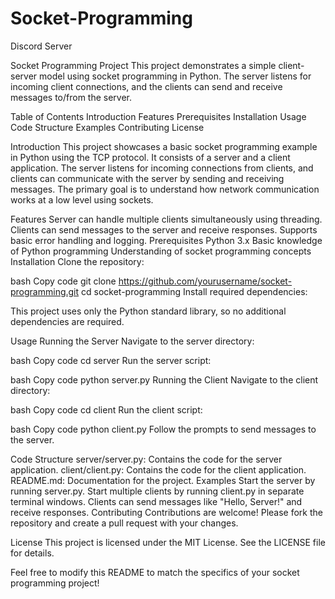 # Socket-Programming
Discord Server 



Socket Programming Project
This project demonstrates a simple client-server model using socket programming in Python. The server listens for incoming client connections, and the clients can send and receive messages to/from the server.

Table of Contents
Introduction
Features
Prerequisites
Installation
Usage
Code Structure
Examples
Contributing
License


Introduction
This project showcases a basic socket programming example in Python using the TCP protocol. It consists of a server and a client application. The server listens for incoming connections from clients, and clients can communicate with the server by sending and receiving messages. The primary goal is to understand how network communication works at a low level using sockets.

Features
Server can handle multiple clients simultaneously using threading.
Clients can send messages to the server and receive responses.
Supports basic error handling and logging.
Prerequisites
Python 3.x
Basic knowledge of Python programming
Understanding of socket programming concepts
Installation
Clone the repository:

bash
Copy code
git clone https://github.com/yourusername/socket-programming.git
cd socket-programming
Install required dependencies:

This project uses only the Python standard library, so no additional dependencies are required.

Usage
Running the Server
Navigate to the server directory:

bash
Copy code
cd server
Run the server script:

bash
Copy code
python server.py
Running the Client
Navigate to the client directory:

bash
Copy code
cd client
Run the client script:

bash
Copy code
python client.py
Follow the prompts to send messages to the server.

Code Structure
server/server.py: Contains the code for the server application.
client/client.py: Contains the code for the client application.
README.md: Documentation for the project.
Examples
Start the server by running server.py.
Start multiple clients by running client.py in separate terminal windows.
Clients can send messages like "Hello, Server!" and receive responses.
Contributing
Contributions are welcome! Please fork the repository and create a pull request with your changes.

License
This project is licensed under the MIT License. See the LICENSE file for details.

Feel free to modify this README to match the specifics of your socket programming project!








